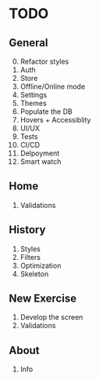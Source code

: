 # TODO

## General 

0. Refactor styles
1. Auth
2. Store
3. Offline/Online mode
4. Settings
5. Themes
6. Populate the DB
7. Hovers + Accessiblity
8. UI/UX
9. Tests
10. CI/CD
11. Delpoyment
12. Smart watch

## Home

1. Validations

## History

1. Styles
2. Filters
3. Optimization
4. Skeleton


## New Exercise

1. Develop the screen
2. Validations


## About

1. Info
